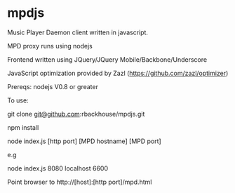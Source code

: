 mpdjs
======

Music Player Daemon client written in javascript. 

MPD proxy runs using nodejs

Frontend written using JQuery/JQuery Mobile/Backbone/Underscore

JavaScript optimization provided by Zazl (https://github.com/zazl/optimizer)

Prereqs: nodejs V0.8 or greater

To use:

git clone git@github.com:rbackhouse/mpdjs.git

npm install

node index.js [http port] [MPD hostname] [MPD port]

e.g

node index.js 8080 localhost 6600

Point browser to http://[host]:[http port]/mpd.html
